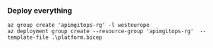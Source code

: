 


### Deploy everything

```
az group create 'apimgitops-rg' -l westeurope
az deployment group create --resource-group 'apimgitops-rg'  --template-file .\platform.bicep
```